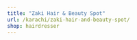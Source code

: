 ```yaml
---
title: "Zaki Hair & Beauty Spot"
url: /karachi/zaki-hair-and-beauty-spot/
shop: hairdresser
---
```

